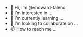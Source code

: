 - 👋 Hi, I’m @vhoward-talend
- 👀 I’m interested in ...
- 🌱 I’m currently learning ...
- 💞️ I’m looking to collaborate on ...
- 📫 How to reach me ...

<!---
vhoward-talend/vhoward-talend is a ✨ special ✨ repository because its `README.md` (this file) appears on your GitHub profile.
You can click the Preview link to take a look at your changes.
--->
